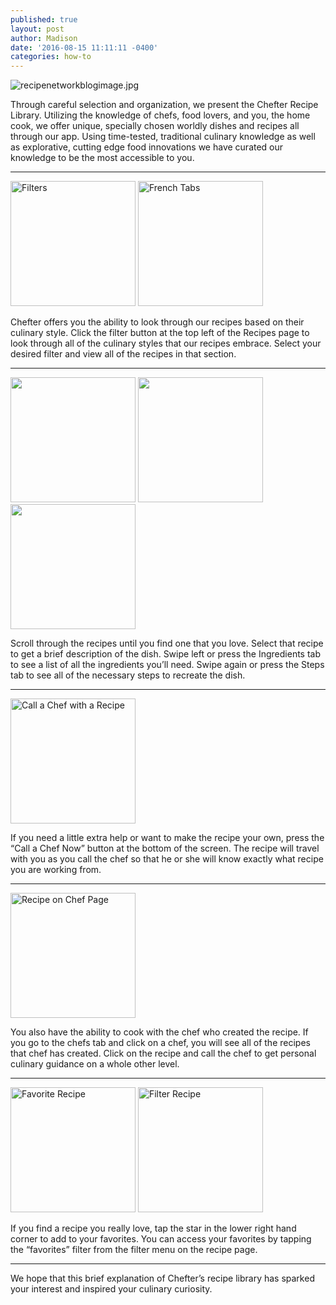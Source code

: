 ```yaml
---
published: true
layout: post
author: Madison
date: '2016-08-15 11:11:11 -0400'
categories: how-to
---
```


![recipenetworkblogimage.jpg]({{site.baseurl}}/img/recipenetworkblogimage.jpg)

Through careful selection and organization, we present the Chefter Recipe Library. Utilizing the knowledge of chefs, food lovers, and you, the home cook, we offer unique, specially chosen worldly dishes and recipes all through our app. Using time-tested, traditional culinary knowledge as well as explorative, cutting edge food innovations we have curated our knowledge to be the most accessible to you. 

***

<img src="{{site.baseurl}}/img/filterstab.jpg" alt="Filters" style="width:200px!important">
<img src="{{site.baseurl}}/img/french.jpg" alt="French Tabs" style="width:200px!important">

Chefter offers you the ability to look through our recipes based on their culinary style. Click the filter button at the top left of the Recipes page to look through all of the culinary styles that our recipes embrace. Select your desired filter and view all of the recipes in that section.

***

<img src="{{site.baseurl}}/img/recipeslide1.jpg" alt="" style="width:200px!important">
<img src="{{site.baseurl}}/img/recipeslide2.jpg" alt="" style="width:200px!important">
<img src="{{site.baseurl}}/img/recipeslide3.jpg" alt="" style="width:200px!important">

Scroll through the recipes until you find one that you love. Select that recipe to get a brief description of the dish. Swipe left or press the Ingredients tab to see a list of all the ingredients you’ll need. Swipe again or press the Steps tab to see all of the necessary steps to recreate the dish. 

***

<img src="{{site.baseurl}}/img/callchefwithrecipe.jpg" alt="Call a Chef with a Recipe" style="width:200px!important">

If you need a little extra help or want to make the recipe your own, press the “Call a Chef Now” button at the bottom of the screen. The recipe will travel with you as you call the chef so that he or she will know exactly what recipe you are working from. 

***

<img src="{{site.baseurl}}/img/recipeonchefpg.jpg" alt="Recipe on Chef Page" style="width:200px!important">

You also have the ability to cook with the chef who created the recipe. If you go to the chefs tab and click on a chef, you will see all of the recipes that chef has created. Click on the recipe and call the chef to get personal culinary guidance on a whole other level. 

***

<img src="{{site.baseurl}}/img/favoritestar.jpg" alt="Favorite Recipe" style="width:200px!important">
<img src="{{site.baseurl}}/img/filterstab.jpg" alt="Filter Recipe" style="width:200px!important">

If you find a recipe you really love, tap the star in the lower right hand corner to add to your favorites. You can access your favorites by tapping the “favorites” filter from the filter menu on the recipe page. 

***

We hope that this brief explanation of Chefter’s recipe library has sparked your interest and inspired your culinary curiosity.
